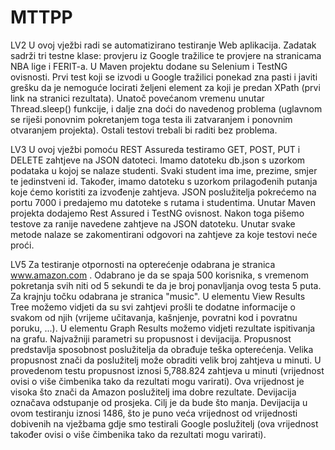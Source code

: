 # MTTPP

LV2
U ovoj vježbi radi se automatizirano testiranje Web aplikacija. Zadatak sadrži tri testne klase: provjeru iz Google tražilice te provjere na stranicama NBA lige i FERIT-a. 
U Maven projektu dodane su Selenium i TestNG ovisnosti.
Prvi test koji se izvodi u Google tražilici ponekad zna pasti i javiti grešku da je nemoguće locirati željeni element za koji je predan XPath (prvi link na stranici rezultata).
Unatoč povećanom vremenu unutar Thread.sleep() funkcije, i dalje zna doći do navedenog problema (uglavnom se riješi ponovnim pokretanjem toga testa ili zatvaranjem i ponovnim otvaranjem projekta).
Ostali testovi trebali bi raditi bez problema.

LV3
U ovoj vježbi pomoću REST Assureda testiramo GET, POST, PUT i DELETE zahtjeve na JSON datoteci. Imamo datoteku db.json s uzorkom podataka u kojoj se nalaze studenti. Svaki student ima ime, prezime, smjer te jedinstveni id. 
Također, imamo datoteku s uzorkom prilagođenih putanja koje ćemo koristiti za izvođenje zahtjeva. JSON poslužitelja pokrećemo na portu 7000 i predajemo mu datoteke s rutama i studentima.
Unutar Maven projekta dodajemo Rest Assured i TestNG ovisnost. Nakon toga pišemo testove za ranije navedene zahtjeve na JSON datoteku. 
Unutar svake metode nalaze se zakomentirani odgovori na zahtjeve za koje testovi neće proći.

LV5
Za testiranje otpornosti na opterećenje odabrana je stranica www.amazon.com .
Odabrano je da se spaja 500 korisnika, s vremenom pokretanja svih niti od 5 sekundi te da je broj ponavljanja ovog testa 5 puta. Za krajnju točku odabrana je stranica "music".
U elementu View Results Tree možemo vidjeti da su svi zahtjevi prošli te dodatne informacije o svakom od njih (vrijeme učitavanja, kašnjenje, povratni kod i povratnu poruku, ...).
U elementu Graph Results možemo vidjeti rezultate ispitivanja na grafu. Najvažniji parametri su propusnost i devijacija. Propusnost predstavlja sposobnost poslužitelja da obrađuje teška opterećenja.
Velika propusnost znači da poslužitelj može obraditi velik broj zahtjeva u minuti. U provedenom testu propusnost iznosi 5,788.824 zahtjeva u minuti (vrijednost ovisi o više čimbenika tako da rezultati mogu varirati). 
Ova vrijednost je visoka što znači da Amazon poslužitelj ima dobre rezultate.
Devijacija označava odstupanje od prosjeka. Cilj je da bude što manja. Devijacija u ovom testiranju iznosi 1486, što je puno veća vrijednost od vrijednosti dobivenih na vježbama gdje smo testirali Google poslužitelj (ova vrijednost također ovisi o više čimbenika tako da rezultati mogu varirati).

